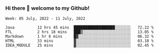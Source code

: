 ### Hi there 👋 welcome to my Github! 

<!--START_SECTION:waka-->
```text
Week: 05 July, 2022 - 11 July, 2022

Java          12 hrs 45 mins  ██████████████████░░░░░░░   72.22 % 
FTL           2 hrs 18 mins   ███▒░░░░░░░░░░░░░░░░░░░░░   13.05 % 
Markdown      1 hr 6 mins     █▓░░░░░░░░░░░░░░░░░░░░░░░   06.32 % 
HTML          33 mins         ▓░░░░░░░░░░░░░░░░░░░░░░░░   03.18 % 
IDEA_MODULE   25 mins         ▓░░░░░░░░░░░░░░░░░░░░░░░░   02.45 % 
```
<!--END_SECTION:waka-->
